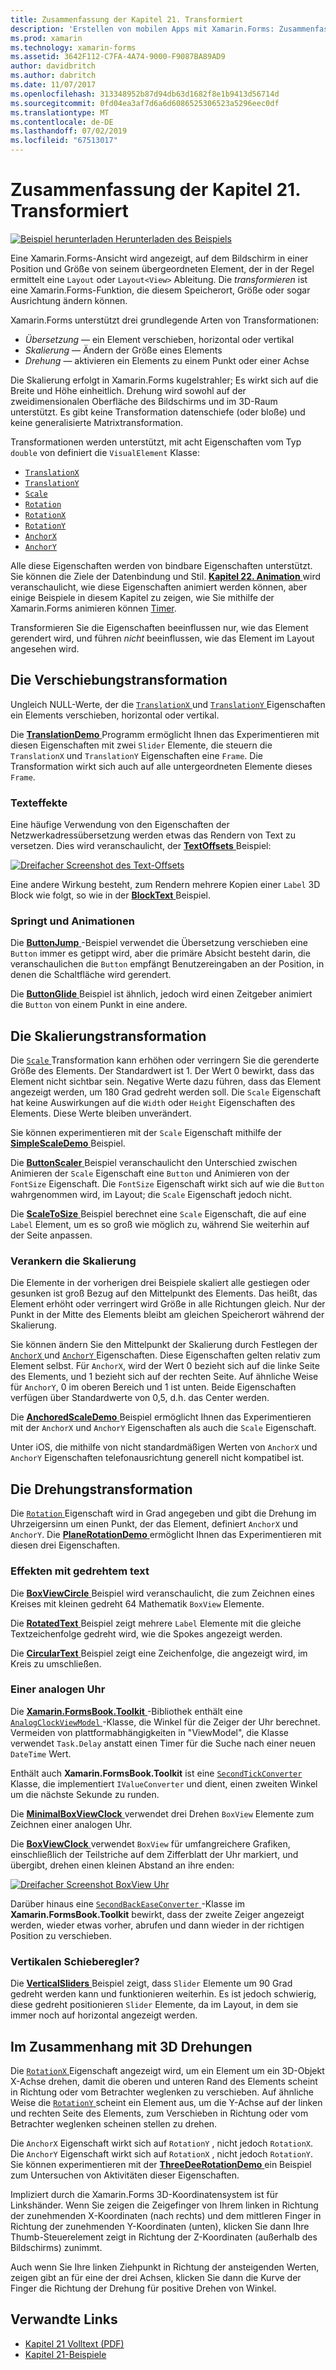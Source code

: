 ```yaml
---
title: Zusammenfassung der Kapitel 21. Transformiert
description: 'Erstellen von mobilen Apps mit Xamarin.Forms: Zusammenfassung der Kapitel 21. Transformiert'
ms.prod: xamarin
ms.technology: xamarin-forms
ms.assetid: 3642F112-C7FA-4A74-9000-F9087BA89AD9
author: davidbritch
ms.author: dabritch
ms.date: 11/07/2017
ms.openlocfilehash: 313348952b87d94db63d1682f8e1b9413d56714d
ms.sourcegitcommit: 0fd04ea3af7d6a6d6086525306523a5296eec0df
ms.translationtype: MT
ms.contentlocale: de-DE
ms.lasthandoff: 07/02/2019
ms.locfileid: "67513017"
---
```

# <a name="summary-of-chapter-21-transforms"></a>Zusammenfassung der Kapitel 21. Transformiert

[![Beispiel herunterladen](~/media/shared/download.png) Herunterladen des Beispiels](https://github.com/xamarin/xamarin-forms-book-samples/tree/master/Chapter21)

Eine Xamarin.Forms-Ansicht wird angezeigt, auf dem Bildschirm in einer Position und Größe von seinem übergeordneten Element, der in der Regel ermittelt eine `Layout` oder `Layout<View>` Ableitung. Die *transformieren* ist eine Xamarin.Forms-Funktion, die diesem Speicherort, Größe oder sogar Ausrichtung ändern können.

Xamarin.Forms unterstützt drei grundlegende Arten von Transformationen:

- *Übersetzung* &mdash; ein Element verschieben, horizontal oder vertikal
- *Skalierung* &mdash; Ändern der Größe eines Elements
- *Drehung* &mdash; aktivieren ein Elements zu einem Punkt oder einer Achse

Die Skalierung erfolgt in Xamarin.Forms kugelstrahler; Es wirkt sich auf die Breite und Höhe einheitlich. Drehung wird sowohl auf der zweidimensionalen Oberfläche des Bildschirms und im 3D-Raum unterstützt. Es gibt keine Transformation datenschiefe (oder bloße) und keine generalisierte Matrixtransformation.

Transformationen werden unterstützt, mit acht Eigenschaften vom Typ `double` von definiert die `VisualElement` Klasse:

- [`TranslationX`](xref:Xamarin.Forms.VisualElement.TranslationX)
- [`TranslationY`](xref:Xamarin.Forms.VisualElement.TranslationY)
- [`Scale`](xref:Xamarin.Forms.VisualElement.Scale)
- [`Rotation`](xref:Xamarin.Forms.VisualElement.Rotation)
- [`RotationX`](xref:Xamarin.Forms.VisualElement.RotationX)
- [`RotationY`](xref:Xamarin.Forms.VisualElement.RotationY)
- [`AnchorX`](xref:Xamarin.Forms.VisualElement.AnchorX)
- [`AnchorY`](xref:Xamarin.Forms.VisualElement.AnchorY)

Alle diese Eigenschaften werden von bindbare Eigenschaften unterstützt. Sie können die Ziele der Datenbindung und Stil. [**Kapitel 22. Animation** ](~/xamarin-forms/creating-mobile-apps-xamarin-forms/summaries/chapter22.md) wird veranschaulicht, wie diese Eigenschaften animiert werden können, aber einige Beispiele in diesem Kapitel zu zeigen, wie Sie mithilfe der Xamarin.Forms animieren können [Timer](~/xamarin-forms/platform/device.md#devicestarttimer).

Transformieren Sie die Eigenschaften beeinflussen nur, wie das Element gerendert wird, und führen *nicht* beeinflussen, wie das Element im Layout angesehen wird.

## <a name="the-translation-transform"></a>Die Verschiebungstransformation

Ungleich NULL-Werte, der die [ `TranslationX` ](xref:Xamarin.Forms.VisualElement.TranslationX) und [ `TranslationY` ](xref:Xamarin.Forms.VisualElement.TranslationY) Eigenschaften ein Elements verschieben, horizontal oder vertikal.

Die [ **TranslationDemo** ](https://github.com/xamarin/xamarin-forms-book-samples/tree/master/Chapter21/TranslationDemo) Programm ermöglicht Ihnen das Experimentieren mit diesen Eigenschaften mit zwei `Slider` Elemente, die steuern die `TranslationX` und `TranslationY` Eigenschaften eine `Frame`. Die Transformation wirkt sich auch auf alle untergeordneten Elemente dieses `Frame`.

### <a name="text-effects"></a>Texteffekte

Eine häufige Verwendung von den Eigenschaften der Netzwerkadressübersetzung werden etwas das Rendern von Text zu versetzen. Dies wird veranschaulicht, der [ **TextOffsets** ](https://github.com/xamarin/xamarin-forms-book-samples/tree/master/Chapter21/TextOffsets) Beispiel:

[![Dreifacher Screenshot des Text-Offsets](images/ch21fg03-small.png "Text Offsets")](images/ch21fg03-large.png#lightbox "Offsets von Text")

Eine andere Wirkung besteht, zum Rendern mehrere Kopien einer `Label` 3D Block wie folgt, so wie in der [ **BlockText** ](https://github.com/xamarin/xamarin-forms-book-samples/tree/master/Chapter21/BlockText) Beispiel.

### <a name="jumps-and-animations"></a>Springt und Animationen

Die [ **ButtonJump** ](https://github.com/xamarin/xamarin-forms-book-samples/tree/master/Chapter21/ButtonJump) -Beispiel verwendet die Übersetzung verschieben eine `Button` immer es getippt wird, aber die primäre Absicht besteht darin, die veranschaulichen die `Button` empfängt Benutzereingaben an der Position, in denen die Schaltfläche wird gerendert.

Die [ **ButtonGlide** ](https://github.com/xamarin/xamarin-forms-book-samples/tree/master/Chapter21/ButtonGlide) Beispiel ist ähnlich, jedoch wird einen Zeitgeber animiert die `Button` von einem Punkt in eine andere.

## <a name="the-scale-transform"></a>Die Skalierungstransformation

Die [ `Scale` ](xref:Xamarin.Forms.VisualElement.Scale) Transformation kann erhöhen oder verringern Sie die gerenderte Größe des Elements. Der Standardwert ist 1. Der Wert 0 bewirkt, dass das Element nicht sichtbar sein. Negative Werte dazu führen, dass das Element angezeigt werden, um 180 Grad gedreht werden soll. Die `Scale` Eigenschaft hat keine Auswirkungen auf die `Width` oder `Height` Eigenschaften des Elements. Diese Werte bleiben unverändert.

Sie können experimentieren mit der `Scale` Eigenschaft mithilfe der [ **SimpleScaleDemo** ](https://github.com/xamarin/xamarin-forms-book-samples/tree/master/Chapter21/SimpleScaleDemo) Beispiel.

Die [ **ButtonScaler** ](https://github.com/xamarin/xamarin-forms-book-samples/tree/master/Chapter21/ButtonScaler) Beispiel veranschaulicht den Unterschied zwischen Animieren der `Scale` Eigenschaft eine `Button` und Animieren von der `FontSize` Eigenschaft. Die `FontSize` Eigenschaft wirkt sich auf wie die `Button` wahrgenommen wird, im Layout; die `Scale` Eigenschaft jedoch nicht.

Die [ **ScaleToSize** ](https://github.com/xamarin/xamarin-forms-book-samples/tree/master/Chapter21/ScaleToSize) Beispiel berechnet eine `Scale` Eigenschaft, die auf eine `Label` Element, um es so groß wie möglich zu, während Sie weiterhin auf der Seite anpassen.

### <a name="anchoring-the-scale"></a>Verankern die Skalierung

Die Elemente in der vorherigen drei Beispiele skaliert alle gestiegen oder gesunken ist groß Bezug auf den Mittelpunkt des Elements. Das heißt, das Element erhöht oder verringert wird Größe in alle Richtungen gleich. Nur der Punkt in der Mitte des Elements bleibt am gleichen Speicherort während der Skalierung.

Sie können ändern Sie den Mittelpunkt der Skalierung durch Festlegen der [ `AnchorX` ](xref:Xamarin.Forms.VisualElement.AnchorX) und [ `AnchorY` ](xref:Xamarin.Forms.VisualElement.AnchorY) Eigenschaften. Diese Eigenschaften gelten relativ zum Element selbst. Für `AnchorX`, wird der Wert 0 bezieht sich auf die linke Seite des Elements, und 1 bezieht sich auf der rechten Seite. Auf ähnliche Weise für `AnchorY`, 0 im oberen Bereich und 1 ist unten. Beide Eigenschaften verfügen über Standardwerte von 0,5, d.h. das Center werden.

Die [ **AnchoredScaleDemo** ](https://github.com/xamarin/xamarin-forms-book-samples/tree/master/Chapter21/AnchoredScaleDemo) Beispiel ermöglicht Ihnen das Experimentieren mit der `AnchorX` und `AnchorY` Eigenschaften als auch die `Scale` Eigenschaft.

Unter iOS, die mithilfe von nicht standardmäßigen Werten von `AnchorX` und `AnchorY` Eigenschaften telefonausrichtung generell nicht kompatibel ist.

## <a name="the-rotation-transform"></a>Die Drehungstransformation

Die [ `Rotation` ](xref:Xamarin.Forms.VisualElement.Rotation) Eigenschaft wird in Grad angegeben und gibt die Drehung im Uhrzeigersinn um einen Punkt, der das Element, definiert `AnchorX` und `AnchorY`. Die [ **PlaneRotationDemo** ](https://github.com/xamarin/xamarin-forms-book-samples/tree/master/Chapter21/PlaneRotationDemo) ermöglicht Ihnen das Experimentieren mit diesen drei Eigenschaften.

### <a name="rotated-text-effects"></a>Effekten mit gedrehtem text

Die [ **BoxViewCircle** ](https://github.com/xamarin/xamarin-forms-book-samples/tree/master/Chapter21/BoxViewCircle) Beispiel wird veranschaulicht, die zum Zeichnen eines Kreises mit kleinen gedreht 64 Mathematik `BoxView` Elemente.

Die [ **RotatedText** ](https://github.com/xamarin/xamarin-forms-book-samples/tree/master/Chapter21/RotatedText) Beispiel zeigt mehrere `Label` Elemente mit die gleiche Textzeichenfolge gedreht wird, wie die Spokes angezeigt werden.

Die [ **CircularText** ](https://github.com/xamarin/xamarin-forms-book-samples/tree/master/Chapter21/CircularText) Beispiel zeigt eine Zeichenfolge, die angezeigt wird, im Kreis zu umschließen.

### <a name="an-analog-clock"></a>Einer analogen Uhr

Die [ **Xamarin.FormsBook.Toolkit** ](https://github.com/xamarin/xamarin-forms-book-samples/tree/master/Libraries/Xamarin.FormsBook.Toolkit) -Bibliothek enthält eine [ `AnalogClockViewModel` ](https://github.com/xamarin/xamarin-forms-book-samples/blob/master/Libraries/Xamarin.FormsBook.Toolkit/Xamarin.FormsBook.Toolkit/AnalogClockViewModel.cs) -Klasse, die Winkel für die Zeiger der Uhr berechnet. Vermeiden von plattformabhängigkeiten in "ViewModel", die Klasse verwendet `Task.Delay` anstatt einen Timer für die Suche nach einer neuen `DateTime` Wert.

Enthält auch **Xamarin.FormsBook.Toolkit** ist eine [ `SecondTickConverter` ](https://github.com/xamarin/xamarin-forms-book-samples/blob/master/Libraries/Xamarin.FormsBook.Toolkit/Xamarin.FormsBook.Toolkit/SecondTickConverter.cs) Klasse, die implementiert `IValueConverter` und dient, einen zweiten Winkel um die nächste Sekunde zu runden.

Die [ **MinimalBoxViewClock** ](https://github.com/xamarin/xamarin-forms-book-samples/tree/master/Chapter21/MinimalBoxViewClock) verwendet drei Drehen `BoxView` Elemente zum Zeichnen einer analogen Uhr.

Die [ **BoxViewClock** ](https://github.com/xamarin/xamarin-forms-book-samples/tree/master/Chapter21/BoxViewClock) verwendet `BoxView` für umfangreichere Grafiken, einschließlich der Teilstriche auf dem Zifferblatt der Uhr markiert, und übergibt, drehen einen kleinen Abstand an ihre enden:

[![Dreifacher Screenshot BoxView Uhr](images/ch21fg17-small.png "Analog Uhrenziffernblatts")](images/ch21fg17-large.png#lightbox "Analog Uhrenziffernblatts")

Darüber hinaus eine [ `SecondBackEaseConverter` ](https://github.com/xamarin/xamarin-forms-book-samples/blob/master/Libraries/Xamarin.FormsBook.Toolkit/Xamarin.FormsBook.Toolkit/SecondBackEaseConverter.cs) -Klasse im **Xamarin.FormsBook.Toolkit** bewirkt, dass der zweite Zeiger angezeigt werden, wieder etwas vorher, abrufen und dann wieder in der richtigen Position zu verschieben.

### <a name="vertical-sliders"></a>Vertikalen Schieberegler?

Die [ **VerticalSliders** ](https://github.com/xamarin/xamarin-forms-book-samples/tree/master/Chapter21/VerticalSliders) Beispiel zeigt, dass `Slider` Elemente um 90 Grad gedreht werden kann und funktionieren weiterhin. Es ist jedoch schwierig, diese gedreht positionieren `Slider` Elemente, da im Layout, in dem sie immer noch auf horizontal angezeigt werden.

## <a name="3d-ish-rotations"></a>Im Zusammenhang mit 3D Drehungen

Die [ `RotationX` ](xref:Xamarin.Forms.VisualElement.RotationX) Eigenschaft angezeigt wird, um ein Element um ein 3D-Objekt X-Achse drehen, damit die oberen und unteren Rand des Elements scheint in Richtung oder vom Betrachter weglenken zu verschieben. Auf ähnliche Weise die [ `RotationY` ](xref:Xamarin.Forms.VisualElement.RotationY) scheint ein Element aus, um die Y-Achse auf der linken und rechten Seite des Elements, zum Verschieben in Richtung oder vom Betrachter weglenken scheinen stellen zu drehen.

Die `AnchorX` Eigenschaft wirkt sich auf `RotationY` , nicht jedoch `RotationX`. Die `AnchorY` Eigenschaft wirkt sich auf `RotationX` , nicht jedoch `RotationY`. Sie können experimentieren mit der [ **ThreeDeeRotationDemo** ](https://github.com/xamarin/xamarin-forms-book-samples/tree/master/Chapter21/ThreeDeeRotationDemo) ein Beispiel zum Untersuchen von Aktivitäten dieser Eigenschaften.

Impliziert durch die Xamarin.Forms 3D-Koordinatensystem ist für Linkshänder. Wenn Sie zeigen die Zeigefinger von Ihrem linken in Richtung der zunehmenden X-Koordinaten (nach rechts) und dem mittleren Finger in Richtung der zunehmenden Y-Koordinaten (unten), klicken Sie dann Ihre Thumb-Steuerelement zeigt in Richtung der Z-Koordinaten (außerhalb des Bildschirms) zunimmt.

Auch wenn Sie Ihre linken Ziehpunkt in Richtung der ansteigenden Werten, zeigen gibt an für eine der drei Achsen, klicken Sie dann die Kurve der Finger die Richtung der Drehung für positive Drehen von Winkel.



## <a name="related-links"></a>Verwandte Links

- [Kapitel 21 Volltext (PDF)](https://download.xamarin.com/developer/xamarin-forms-book/XamarinFormsBook-Ch21-Apr2016.pdf)
- [Kapitel 21-Beispiele](https://github.com/xamarin/xamarin-forms-book-samples/tree/master/Chapter21)
